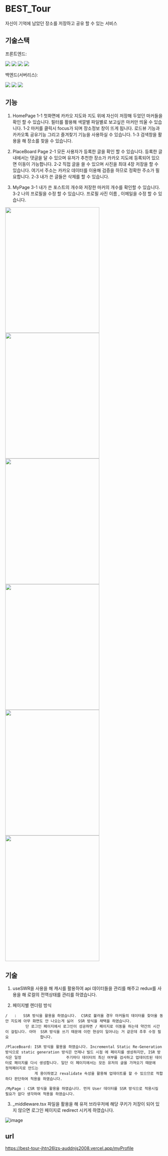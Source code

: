 # BEST_Tour
  자신이 기억에 남았던 장소를 저장하고 공유 할 수 있는 서비스
  

## 기술스택

프론트엔드:
   <div>
   <img src="https://img.shields.io/badge/-Next.js-000000?style=flat&logo=Next.js" />
   <img src="https://img.shields.io/badge/-TypeScript-000000?style=flat&logo=TypeScript" />
   <img src="https://img.shields.io/badge/-Redux-764ABC?style=flat&logo=Redux" />
   <img src="https://img.shields.io/badge/-SWR-000000?style=flat" />
   </div>
   
백엔드(서버리스):
    <div>
   <img src="https://img.shields.io/badge/-PlanetScale-000000?style=flat&logo=PlanetScale" />
   <img src="https://img.shields.io/badge/-Prisma-000000?style=flat&logo=Prisma" />
   <img src="https://img.shields.io/badge/-Cloudflare-000000?style=flat&logo=Cloudflare" />
   </div>
   
  
## 기능
  1. HomePage 
     1-1  첫화면에 카카오 지도와 지도 위에 자신이 저장해 두었던 마커들을 확인 할 수 있습니다. 필터를 활용해 색깔별 파일별로 보고싶은 마커만 띄울 수 있습니다.
     1-2  마커를 클릭시 focus가 되며 장소정보 창이 뜨게 됩니다. 로드뷰 기능과  카카오톡 공유기능  그리고 즐겨찾기 기능을 사용하실 수 있습니다.
     1-3  검색창을 활용을 해 장소를 찾을 수 있습니다.
  
  2. PlaceBoard Page
     2-1  모든 사용자가 등록한 글을 확인 할 수 있습니다.  등록한 글 내에서는 댓글을 달 수 있으며 유저가 추천한 장소가 카카오 지도에 등록되어 있으면 이동이 가능합니다.
     2-2  직접 글을 쓸 수 있으며 사진을 최대 4장 저장을 할 수 있습니다. 여기서 주소는 카카오 데이터를 이용해 검증을 하므로 정확한 주소가 필요합니다. 
     2-3  내가 쓴 글들은 삭제를 할 수 있습니다. 
  
  3. MyPage 
     3-1 내가 쓴 포스트의 개수와 저장한 마커의 개수를 확인할 수 있습니다.
     3-2 나의 프로필을 수정 할 수 있습니다.  프로필 사진 이름 , 이메일을 수정 할 수 있습니다. 
  
  <div>
   <img src="https://user-images.githubusercontent.com/46766443/173216703-5d2af7f0-093d-4495-ae50-7859e31f1950.png" width="300" height="400" />
   <img src="https://user-images.githubusercontent.com/46766443/173216845-9acec8a3-7ef7-4b6f-a58e-703f209ca1dd.png"  width="300" height="400" />
   <img src="https://user-images.githubusercontent.com/46766443/173216864-259d47c9-4588-48e6-88c9-08a3fc036c0d.png"  width="300" height="400" />
   <img src="https://user-images.githubusercontent.com/46766443/173216880-73da0d1e-befe-43c3-82f8-e025e05960c8.png"   width="300" height="400"/>
   <img src="https://user-images.githubusercontent.com/46766443/173216904-5f8cfa33-78d5-4d80-8df1-0b341ba1a35b.png"   width="300" height="400"/>
   <img src="https://user-images.githubusercontent.com/46766443/173216945-3cfd4884-9a69-47d1-9e58-6223e5fd361b.png"   width="300" height="400"/>  
  </div>

## 기술

  
  1. useSWR을 사용을 해 캐시를 활용하여 api 데이터들을 관리를 해주고 redux를 사용을 해 로컬의 전역상태를 관리를 하였습니다. 
  
  2. 페이지별 렌더링 방식
  
  
    /   :   SSR 방식을 활용을 하였습니다.  CSR로 불러올 경우 마커들의 데이터를 찾아올 동안 지도에 아무 화면도 안 나오는게 싫어  SSR 방식을 채택을 하였습니다. 
             단 로그인 페이지에서 로그인이 성공하면 / 페이지로 이동을 하는데 약간의 시간이 걸립니다. 아마  SSR 방식을 쓰기 때문에 이런 현상이 일어나는 거 같은데 추후 수정 필요              합니다.
             
    /PlaceBoard: ISR 방식을 활용을 하였습니다. Incremental Static Re-Generation 방식으로 static generation 방식은 언제나 빌드 시점 에 페이지를 생성하지만, ISR 방식은 일정                    주기마다 데이터의 최신 여부를 검사하고 업데이트된 데이터로 페이지를 다시 생성합니다. 일단 이 페이지에서는 모든 유저의 글을 가져오기 때문에  정적페이지로 만드는
                 게 용이하였고 revalidate 속성을 활용해 업데이트를 할 수 있으므로 적합하다 판단하여 적용을 하였습니다.
                 
    /MyPage : CSR 방식을 활용을 하였습니다. 먼저 User 데이터를 SSR 방식으로 적용시킬 필요가 없다 생각하여 적용을 하였습니다.
    
    
  3. _middleware.tsx 파일을 활용을 해  유저 브라우저에 해당 쿠키가 저장이 되어 있지 않으면 로그인 페이지로 redirect 시키게 하였습니다.

   ![image](https://user-images.githubusercontent.com/46766443/173217259-91d08829-86c5-49c8-8290-42948875481d.png)

 
 ## url
 
 https://best-tour-jhtn26lzs-auddnjs2008.vercel.app/myProfile
     



